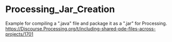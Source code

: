 # Processing_Jar_Creation
Example for compiling a ".java" file and package it as a ".jar" for Processing.  
https://Discourse.Processing.org/t/including-shared-pde-files-across-projects/1701
